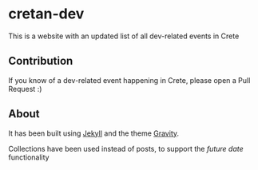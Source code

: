 # cretan-dev

This is a website with an updated list of all dev-related events in Crete

## Contribution

If you know of a dev-related event happening in Crete, please open a Pull Request :)

## About

It has been built using [Jekyll](http://jekyllrb.com/) and the theme [Gravity](http://github.com/hemangsk/Gravity). 

Collections have been used instead of posts, to support the _future date_ functionality
